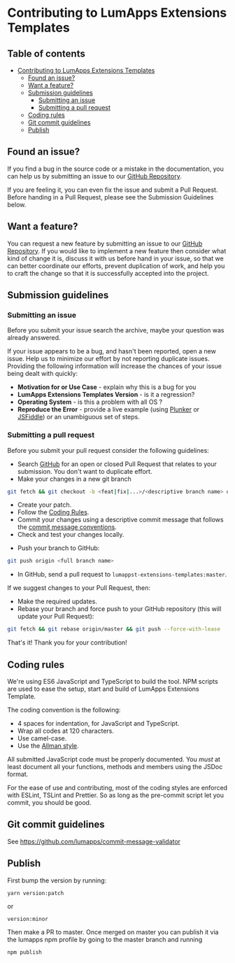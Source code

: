 # Contributing to LumApps Extensions Templates

<h2>Table of contents</h2>

- [Contributing to LumApps Extensions Templates](#contributing-to-lumapps-extensions-templates)
  - [Found an issue?](#found-an-issue)
  - [Want a feature?](#want-a-feature)
  - [Submission guidelines](#submission-guidelines)
    - [Submitting an issue](#submitting-an-issue)
    - [Submitting a pull request](#submitting-a-pull-request)
  - [Coding rules](#coding-rules)
  - [Git commit guidelines](#git-commit-guidelines)
  - [Publish](#publish)

## Found an issue?
If you find a bug in the source code or a mistake in the documentation, you can help us by submitting an issue to our [GitHub Repository][Github Repo].

If you are feeling it, you can even fix the issue and submit a Pull Request. Before handing in a Pull Request, please see the Submission Guidelines below.

## Want a feature?
You can request a new feature by submitting an issue to our [GitHub Repository][Github Repo]. If you would like to implement a new feature then consider what kind of change it is, discuss it with us before hand in your issue, so that we can better coordinate our efforts, prevent duplication of work, and help you to craft the change so that it is successfully accepted into the project.

## Submission guidelines

### Submitting an issue

Before you submit your issue search the archive, maybe your question was already answered.

If your issue appears to be a bug, and hasn't been reported, open a new issue. Help us to minimize our effort by not reporting duplicate issues. Providing the following information will increase the chances of your issue being dealt with quickly:

-   **Motivation for or Use Case** - explain why this is a bug for you
-   **LumApps Extensions Templates Version** - is it a regression?
-   **Operating System** - is this a problem with all OS ?
-   **Reproduce the Error** - provide a live example (using [Plunker](http://plnkr.co/edit) or [JSFiddle](http://jsfiddle.net/)) or an unambiguous set of steps.

### Submitting a pull request

Before you submit your pull request consider the following guidelines:

-   Search [GitHub](https://github.com/lumapps/design-system/pulls) for an open or closed Pull Request that relates to your submission. You don't want to duplicate effort.
-   Make your changes in a new git branch

```bash
git fetch && git checkout -b <feat|fix|...>/<descriptive branch name> origin/master
```

-   Create your patch.
-   Follow the [Coding Rules](#rules).
-   Commit your changes using a descriptive commit message that follows the [commit message conventions](#commit-message-format).
-   Check and test your changes locally.

*   Push your branch to GitHub:

```bash
git push origin <full branch name>
```

-   In GitHub, send a pull request to `lumappst-extensions-templates:master`.

If we suggest changes to your Pull Request, then:

-   Make the required updates.
-   Rebase your branch and force push to your GitHub repository (this will update your Pull Request):

```bash
git fetch && git rebase origin/master && git push --force-with-lease
```

That's it! Thank you for your contribution!

## Coding rules

We're using ES6 JavaScript and TypeScript to build the tool.
NPM scripts are used to ease the setup, start and build of LumApps Extensions Template.

The coding convention is the following:

-   4 spaces for indentation, for JavaScript and TypeScript.
-   Wrap all codes at 120 characters.
-   Use camel-case.
-   Use the [Allman style](http://en.wikipedia.org/wiki/Indent_style#Allman_style).

All submitted JavaScript code must be properly documented. You _must_ at least document all your functions, methods and members using the JSDoc format.

For the ease of use and contributing, most of the coding styles are enforced with ESLint, TSLint and Prettier. So as long as the pre-commit script let you commit, you should be good.

## Git commit guidelines

See https://github.com/lumapps/commit-message-validator

## Publish

First bump the version by running:

```
yarn version:patch
```

or

```
version:minor
```

Then make a PR to master. 
Once merged on master you can publish it via the lumapps npm profile by going to the master branch and running

```
npm publish
```


[Github Repo]: https://github.com/lumapps/lumapps-extensions-templates/issues


